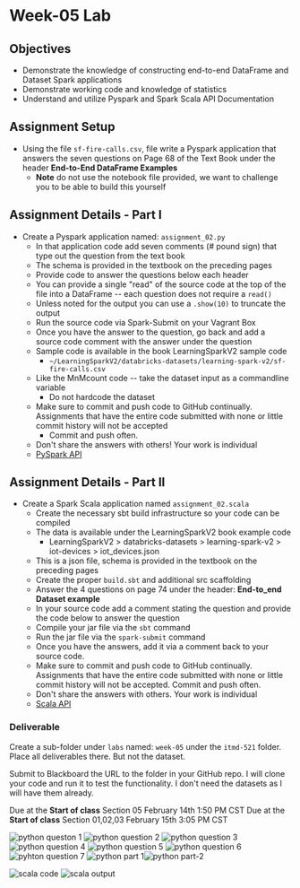 # Week-05 Lab

## Objectives

- Demonstrate the knowledge of constructing end-to-end DataFrame and Dataset Spark applications
- Demonstrate working code and knowledge of statistics
- Understand and utilize Pyspark and Spark Scala API Documentation

## Assignment Setup

- Using the file `sf-fire-calls.csv`, file write a Pyspark application that answers the seven questions on Page 68 of the Text Book under the header **End-to-End DataFrame Examples**
  - **Note** do not use the notebook file provided, we want to challenge you to be able to build this yourself

## Assignment Details - Part I

- Create a Pyspark application named: `assignment_02.py`
  - In that application code add seven comments (# pound sign) that type out the question from the text book
  - The schema is provided in the textbook on the preceding pages
  - Provide code to answer the questions below each header
  - You can provide a single "read" of the source code at the top of the file into a DataFrame -- each question does not require a `read()`
  - Unless noted for the output you can use a `.show(10)` to truncate the output 
  - Run the source code via Spark-Submit on your Vagrant Box
  - Once you have the answer to the question, go back and add a source code comment with the answer under the question
  - Sample code is available in the book LearningSparkV2 sample code
    - `~/LearningSparkV2/databricks-datasets/learning-spark-v2/sf-fire-calls.csv`
  - Like the MnMcount code -- take the dataset input as a commandline variable
    - Do not hardcode the dataset
  - Make sure to commit and push code to GitHub continually. Assignments that have the entire code submitted with none or little commit history will not be accepted
    - Commit and push often.
  - Don't share the answers with others! Your work is individual
  - [PySpark API](https://spark.apache.org/docs/latest/api/python/index.html "webpage for Pyspark API")


## Assignment Details - Part II

- Create a Spark Scala application named `assignment_02.scala`
  - Create the necessary sbt build infrastructure so your code can be compiled
  - The data is available under the LearningSparkV2 book example code
    - LearningSparkV2 > databricks-datasets > learning-spark-v2 > iot-devices > iot_devices.json
  - This is a json file, schema is provided in the textbook on the preceding pages
  - Create the proper `build.sbt` and additional src scaffolding
  - Answer the 4 questions on page 74 under the header: **End-to_end Dataset example**
  - In your source code add a comment stating the question and provide the code below to answer the question
  - Compile your jar file via the `sbt` command
  - Run the jar file via the `spark-submit` command
  - Once you have the answers, add it via a comment back to your source code.
  - Make sure to commit and push code to GitHub continually.  Assignments that have the entire code submitted with none or little commit history will not be accepted.  Commit and push often.
  - Don't share the answers with others.  Your work is individual
  - [Scala API](https://spark.apache.org/docs/latest/api/scala/org/apache/spark/index.html "Scala API documentation")

### Deliverable

Create a sub-folder under `labs` named: `week-05` under the `itmd-521` folder. Place all deliverables there.  But not the dataset.

Submit to Blackboard the URL to the folder in your GitHub repo. I will clone your code and run it to test the functionality. I don't need the datasets as I will have them already.

Due at the **Start of class** Section 05 February 14th 1:50 PM CST
Due at the **Start of class** Section 01,02,03 February 15th 3:05 PM CST

![python queston 1](1.png)
![python question 2](2.png)
![python question 3](3.png)
![python question 4](4.png)
![python question 5](5.png)
![python question 6](6.png)
![pyhton question 7](7.png)
![python part 1](<py code 1.png>)![python part-2](<py code 2.png>)

![scala code](<scala code -r.png>)
![scala output](<scala out.png>)
